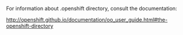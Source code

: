For information about .openshift directory, consult the documentation:

http://openshift.github.io/documentation/oo_user_guide.html#the-openshift-directory